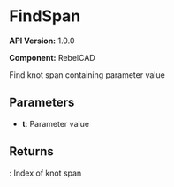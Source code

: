 # FindSpan

**API Version:** 1.0.0

**Component:** RebelCAD

Find knot span containing parameter value

## Parameters

- **t**: Parameter value

## Returns

: Index of knot span

